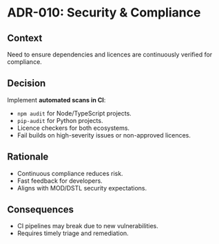 # ADR-010: Security & Compliance

## Context
Need to ensure dependencies and licences are continuously verified for compliance.

## Decision
Implement **automated scans in CI**:  
- `npm audit` for Node/TypeScript projects.  
- `pip-audit` for Python projects.  
- Licence checkers for both ecosystems.  
- Fail builds on high-severity issues or non-approved licences.  

## Rationale
- Continuous compliance reduces risk.  
- Fast feedback for developers.  
- Aligns with MOD/DSTL security expectations.  

## Consequences
- CI pipelines may break due to new vulnerabilities.  
- Requires timely triage and remediation.  
